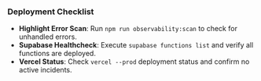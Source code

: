 ### Deployment Checklist

- **Highlight Error Scan**: Run `npm run observability:scan` to check for unhandled errors.
- **Supabase Healthcheck**: Execute `supabase functions list` and verify all functions are deployed.
- **Vercel Status**: Check `vercel --prod` deployment status and confirm no active incidents.
